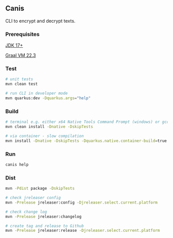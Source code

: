 ## Canis

CLI to encrypt and decrypt texts.

### Prerequisites

<a href="https://adoptium.net/" target_="blank">JDK 17+ </a>

<a href="https://www.graalvm.org/" target_="blank">Graal VM 22.3 </a>

### Test
```bash
# unit tests
mvn clean test

# run CLI in developer mode
mvn quarkus:dev -Dquarkus.args="help"
```

### Build
```bash
# terminal e.g. either x64 Native Tools Command Prompt (windows) or gcc
mvn clean install -Dnative -DskipTests

# via container - slow compilation
mvn install -Dnative -DskipTests -Dquarkus.native.container-build=true
```

### Run
```bash
canis help
```

### Dist
```bash
mvn -Pdist package -DskipTests

# check jreleaser config
mvn -Prelease jreleaser:config -Djreleaser.select.current.platform

# check change log
mvn -Prelease jreleaser:changelog

# create tag and release to Github
mvn -Prelease jreleaser:release -Djreleaser.select.current.platform
```